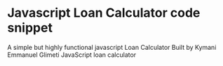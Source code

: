 # Javascript Loan Calculator code snippet
A simple but highly functional javascript Loan Calculator
Built by Kymani Emmanuel Glimeti
JavaScript loan calculator 
